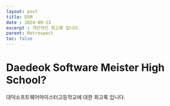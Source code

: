 ```yaml
---
layout: post
title: DSM
date : 2024-09-23
excerpt : 개인적인 회고록 입니다.
parent: Retrospect
toc: false
---
```


# Daedeok Software Meister High School?
대덕소프트웨어마이스터고등학교에 대한 회고록 입니다.